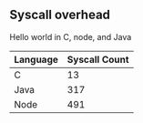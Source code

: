 ##  Syscall overhead

Hello world in C, node, and Java

| Language | Syscall Count |
|----------|---------------|
| C        | 13            |
| Java     | 317           |
| Node     | 491           |
